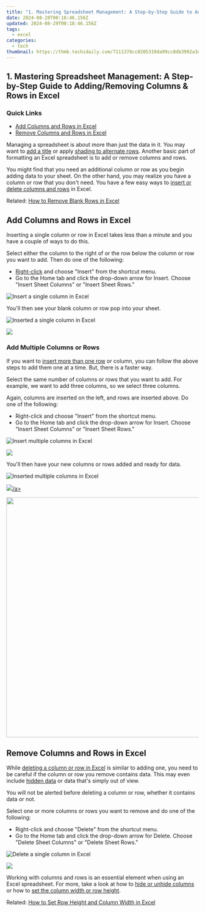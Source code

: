 ```yaml
---
title: "1. Mastering Spreadsheet Management: A Step-by-Step Guide to Adding/Removing Columns & Rows in Excel"
date: 2024-08-28T00:18:46.156Z
updated: 2024-08-29T00:18:46.156Z
tags:
  - excel
categories:
  - tech
thumbnail: https://thmb.techidaily.com/7111378cc0205319da99cc8db3992a3d311982c554186166a280e12ee8590487.png
---
```


## 1. Mastering Spreadsheet Management: A Step-by-Step Guide to Adding/Removing Columns & Rows in Excel

### Quick Links

* [Add Columns and Rows in Excel](https://tiktok-videos.techidaily.com/updated-explore-novel-tiktok-profile-features-to-elevate-your-status-for-2024/)
* [Remove Columns and Rows in Excel](https://extra-resources.techidaily.com/maximum-value-in-cloud-storage-top-30-pickups-for-1tbplus/)

 Managing a spreadsheet is about more than just the data in it. You may want to [add a title](https://some-guidance.techidaily.com/unlocking-spotifys-potential-for-brands-a-comprehensive-guide-for-2024/) or apply [shading to alternate rows](https://desktop-recording.techidaily.com/in-2024-essential-videography-the-leading-screen-recorder-apps/). Another basic part of formatting an Excel spreadsheet is to add or remove columns and rows.

 You might find that you need an additional column or row as you begin adding data to your sheet. On the other hand, you may realize you have a column or row that you don't need. You have a few easy ways to [insert or delete columns and rows](https://youtube-help.techidaily.com/new-exploring-the-perks-and-pitfalls-of-mcn-alliances/) in Excel.

Related: [How to Remove Blank Rows in Excel](https://youtube-lab.techidaily.com/ed-maximizing-profits-from-a-million-viewer-baseline-for-2024/) 

##  Add Columns and Rows in Excel

 Inserting a single column or row in Excel takes less than a minute and you have a couple of ways to do this.

 Select either the column to the right of or the row below the column or row you want to add. Then do one of the following:

* [Right-click](https://desktop-recording.techidaily.com/updated-the-art-of-recording-fun-6-techniques-to-document-minecraft-for-2024/) and choose "Insert" from the shortcut menu.
* Go to the Home tab and click the drop-down arrow for Insert. Choose "Insert Sheet Columns" or "Insert Sheet Rows."

![Insert a single column in Excel](https://static1.howtogeekimages.com/wordpress/wp-content/uploads/2022/01/Insert-ExcelAddRemoveColumnRow.png) 

 You'll then see your blank column or row pop into your sheet.

![Inserted a single column in Excel](https://static1.howtogeekimages.com/wordpress/wp-content/uploads/2022/01/InsertedColumn-ExcelAddRemoveColumnRow.png) 

<!-- affiliate ads begin -->
<a href="https://secure.2checkout.com/order/checkout.php?PRODS=35038891&QTY=1&AFFILIATE=108875&CART=1"><img src="https://www.dupinout.com/wp-content/uploads/2021/12/DupInOut-New-Duplicate-Scan-Tab.png" border="0"></a>
<!-- affiliate ads end -->
###  Add Multiple Columns or Rows

 If you want to [insert more than one row](https://some-tips.techidaily.com/in-2024-stream-side-stacking-pewdiepies-payday-portion/) or column, you can follow the above steps to add them one at a time. But, there is a faster way.

 Select the same number of columns or rows that you want to add. For example, we want to add three columns, so we select three columns.

 Again, columns are inserted on the left, and rows are inserted above. Do one of the following:

* Right-click and choose "Insert" from the shortcut menu.
* Go to the Home tab and click the drop-down arrow for Insert. Choose "Insert Sheet Columns" or "Insert Sheet Rows."

![Insert multiple columns in Excel](https://static1.howtogeekimages.com/wordpress/wp-content/uploads/2022/01/InsertSheetColumns-ExcelAddRemoveColumnRow.png) 

<!-- affiliate ads begin -->
<a href="https://secure.2checkout.com/order/checkout.php?PRODS=37100474&QTY=1&AFFILIATE=108875&CART=1"><img src="https://awario.com/images/pages/index/img-platform-ui-1280@1x.avif" border="0"></a>
<!-- affiliate ads end -->
 You'll then have your new columns or rows added and ready for data.

![Inserted multiple columns in Excel](https://static1.howtogeekimages.com/wordpress/wp-content/uploads/2022/01/Inserted3Columns-ExcelAddRemoveColumnRow.png) 

<!-- affiliate ads begin -->
<a href="https://store.nero.com/order/checkout.php?PRODS=4729507&QTY=1&AFFILIATE=108875&CART=1"><img src="https://www.nero.com/nero-com-wAssets/img/banners/2023/TIU/Nero_TuneItUp_Screen_2.webp" border="0">/a>
<!-- affiliate ads end -->
<!-- affiliate ads begin -->
<a href="https://thefitville.pxf.io/c/5597632/1526796/15852" target="_top" id="1526796"><img src="//a.impactradius-go.com/display-ad/15852-1526796" border="0" alt="" width="1200" height="628"/></a><img height="0" width="0" src="https://imp.pxf.io/i/5597632/1526796/15852" style="position:absolute;visibility:hidden;" border="0" />
<!-- affiliate ads end -->
##  Remove Columns and Rows in Excel

 While [deleting a column or row in Excel](https://desktop-recording.techidaily.com/2024-approved-vdg-screen-snatcher-synopsis-full-breakdown/) is similar to adding one, you need to be careful if the column or row you remove contains data. This may even include [hidden data](https://apple-account.techidaily.com/in-2024-tips-and-tricks-for-apple-id-locked-issue-from-apple-iphone-6-by-drfone-ios/) or data that's simply out of view.

 You will not be alerted before deleting a column or row, whether it contains data or not.

 Select one or more columns or rows you want to remove and do one of the following:

* Right-click and choose "Delete" from the shortcut menu.
* Go to the Home tab and click the drop-down arrow for Delete. Choose "Delete Sheet Columns" or "Delete Sheet Rows."

![Delete a single column in Excel](https://static1.howtogeekimages.com/wordpress/wp-content/uploads/2022/01/Delete-ExcelAddRemoveColumnRow.png) 

<!-- affiliate ads begin -->
<a href="https://store.nero.com/order/checkout.php?PRODS=42570605&QTY=1&AFFILIATE=108875&CART=1"><img src="http://cdnwww.nero.com/nero-com-wAssets/img/banners/2023/usbXcopy/Nero_USB_x_copy_Screen_2.png" border="0"></a>
<!-- affiliate ads end -->
 Working with columns and rows is an essential element when using an Excel spreadsheet. For more, take a look at how to [hide or unhide columns](https://some-knowledge.techidaily.com/updated-how-to-gently-lower-volume-without-distortion/) or how to [set the column width or row height](https://easy-unlock-android.techidaily.com/in-2024-unlock-your-realme-11-5g-phone-with-ease-the-3-best-lock-screen-removal-tools-by-drfone-android/).

Related: [How to Set Row Height and Column Width in Excel](https://easy-unlock-android.techidaily.com/in-2024-unlock-your-realme-11-5g-phone-with-ease-the-3-best-lock-screen-removal-tools-by-drfone-android/)

<ins class="adsbygoogle"
     style="display:block"
     data-ad-format="autorelaxed"
     data-ad-client="ca-pub-7571918770474297"
     data-ad-slot="1223367746"></ins>



<ins class="adsbygoogle"
     style="display:block"
     data-ad-client="ca-pub-7571918770474297"
     data-ad-slot="8358498916"
     data-ad-format="auto"
     data-full-width-responsive="true"></ins>


